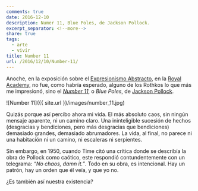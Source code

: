 ```yaml
---
comments: true
date: 2016-12-10
description: Numer 11, Blue Poles, de Jackson Pollock.
excerpt_separator: <!--more-->
share: true
tags:
  - arte
  - vivir
title: Number 11
url: /2016/12/10/Number-11/
---
```



Anoche, en la exposición sobre el [Expresionismo Abstracto](https://en.wikipedia.org/wiki/Abstract_expressionism), en la [Royal Academy](https://www.royalacademy.org.uk/exhibition/abstract-expressionism), no fue, como habría esperado, alguno de los Rothkos lo que más me impresionó, sino el [*Number 11*](https://en.wikipedia.org/wiki/Number_11,_1952_(painting)), o *Blue Poles*, de [Jackson Pollock](https://en.wikipedia.org/wiki/Jackson_Pollock).

![Number 11]({{ site.url }}/images/number_11.jpg)

Quizás porque así percibo ahora mi vida. El más absoluto caos, sin ningún mensaje aparente, ni un camino claro. Una ininteligible sucesión de hechos (desgracias y bendiciones, pero más desgracias que bendiciones) demasiado grandes, demasiado abrumadores. La vida, al final, no parece ni una habitación ni un camino, ni escaleras ni serpientes.

Sin embargo, en 1950, cuando Time citó una crítica donde se describía la obra de Pollock como caótico, este respondió contundentemente con un telegrama: *“No chaos, damn it.”*. Todo en su obra, es intencional. Hay un patrón, hay un orden que él veía, y que yo no.

¿Es también así nuestra existencia?